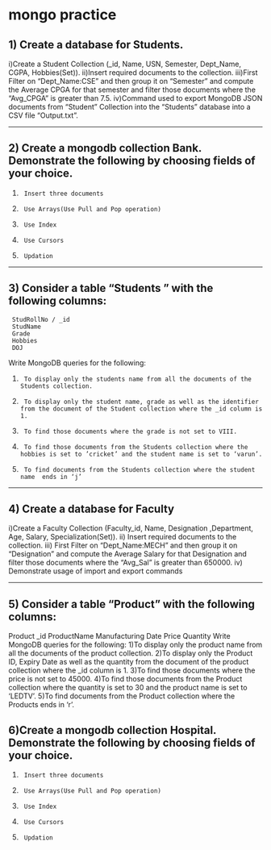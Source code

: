 # mongo practice 
 

## 1) Create a database for Students.

i)Create a Student Collection (_id, Name, USN,
Semester, Dept_Name, CGPA, Hobbies(Set)).
ii)Insert required documents to the collection.
iii)First Filter on “Dept_Name:CSE” and then group it on “Semester” and
compute the Average CPGA for that semester and filter those documents where the “Avg_CPGA” is greater than 7.5.
iv)Command used to export MongoDB JSON documents from “Student” Collection into the “Students” database into a CSV file “Output.txt”.
 
--------------------
## 2)  Create a mongodb collection Bank. Demonstrate the following by choosing fields of your choice.
1.      Insert three documents
2.      Use Arrays(Use Pull and Pop operation)
3.      Use Index
4.      Use Cursors
5.      Updation
--------------------
## 3)  Consider a table “Students ” with the following columns:
     StudRollNo / _id
     StudName
     Grade
     Hobbies
     DOJ
Write MongoDB queries for the following:
1.      To display only the students name from all the documents of the Students collection.
2.      To display only the student name, grade as well as the identifier from the document of the Student collection where the _id column is 1.
3.      To find those documents where the grade is not set to VIII.
4.      To find those documents from the Students collection where the hobbies is set to ’cricket’ and the student name is set to ‘varun’.
5.      To find documents from the Students collection where the student name  ends in ‘j’

---------------------
## 4) Create a database for Faculty 

i)Create a Faculty Collection (Faculty_id, Name, Designation ,Department, Age, Salary, Specialization(Set)).
ii) Insert required documents to the collection.
iii) First Filter on “Dept_Name:MECH” and then group it on “Designation” and
compute the Average Salary for that Designation and filter those
documents where the “Avg_Sal” is greater than 650000.
iv) Demonstrate usage of import and export commands

---------------------
## 5) Consider a table “Product” with the following columns:
Product _id
ProductName
Manufacturing Date
Price
Quantity
Write MongoDB queries for the following:
1)To display only the product name from all the documents of the product collection.
2)To display only the Product ID, Expiry Date as well as the quantity from the document of the product collection where the _id column is 1.
3)To find those documents where the price is not set to 45000.
4)To find those documents from the Product collection where the quantity is set to 30    and the product name is set to ‘LEDTV’.
5)To find documents from the Product collection where the Products ends in ‘r’.

## 6)Create a mongodb collection Hospital. Demonstrate the following by choosing fields of   your choice.
1.      Insert three documents
2.      Use Arrays(Use Pull and Pop operation)
3.      Use Index
4.      Use Cursors
5.      Updation
